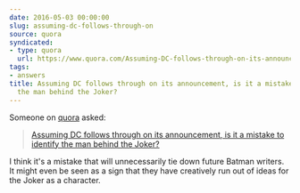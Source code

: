 ```yaml
---
date: 2016-05-03 00:00:00
slug: assuming-dc-follows-through-on
source: quora
syndicated:
- type: quora
  url: https://www.quora.com/Assuming-DC-follows-through-on-its-announcement-is-it-a-mistake-to-identify-the-man-behind-the-Joker/answer/Roy-Tang
tags:
- answers
title: Assuming DC follows through on its announcement, is it a mistake to identify
  the man behind the Joker?
---
```


Someone on [quora](https://quora.com) asked:

> [Assuming DC follows through on its announcement, is it a mistake to identify the man behind the Joker?](https://www.quora.com/Assuming-DC-follows-through-on-its-announcement-is-it-a-mistake-to-identify-the-man-behind-the-Joker/answer/Roy-Tang)


I think it's a mistake that will unnecessarily tie down future Batman writers. It might even be seen as a sign that they have creatively run out of ideas for the Joker as a character.